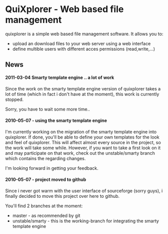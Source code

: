 QuiXplorer - Web based file management
======================================

quixplorer is a simple web based file management software. It allows you to:

- upload an download files to your web server using a web interface
- define multible users with different acces permissions (read,write,...)

News
----
#### 2011-03-04 Smarty template engine .. a lot of work

Since the work on the smarty template engine version of quixplorer takes a lot of
time (which in fact i don't have at the moment), this work is currently stopped.

Sorry, you have to wait some more time..

#### 2010-05-07 - using the smarty template engine

I'm currently working on the migration of the smarty template engine into quixplorer.
If done, you'll be able to define your own templates for the look and feel of quixplorer.
This will affect almost every source in the project, so the work will take some while.
However, if you want to take a first look on it and may participate on that work,
check out the unstable/smarty branch which contains the regarding changes.

I'm looking forward in getting your feedback.

#### 2010-05-07 - project moved to github

Since i never got warm with the user interface of sourceforge (sorry guys), i finally decided to move this project over here to github.

You'll find 2 branches at the moment:

- master - as recommended by git 
- unstable/smarty - this is the working-branch for integrating the smarty template engine


